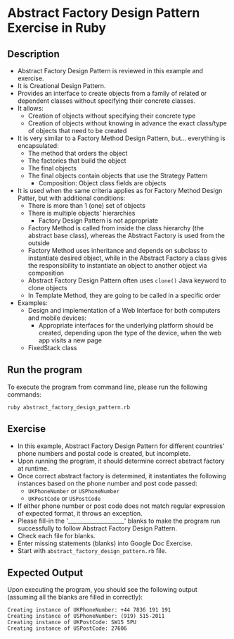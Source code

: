 # Abstract Factory Design Pattern Exercise in Ruby

## Description
* Abstract Factory Design Pattern is reviewed in this example and exercise.
* It is Creational Design Pattern.
* Provides an interface to create objects from a family of related or dependent classes without specifying their
concrete classes.
* It allows:
  * Creation of objects without specifying their concrete type
  * Creation of objects without knowing in advance the exact class/type of objects that need to be created
* It is very similar to a Factory Method Design Pattern, but... everything is encapsulated:
  * The method that orders the object
  * The factories that build the object
  * The final objects
  * The final objects contain objects that use the Strategy Pattern
    * Composition: Object class fields are objects  
* It is used when the same criteria applies as for Factory Method Design Patter, but with additional conditions:
  * There is more than 1 (one) set of objects
  * There is multiple objects' hierarchies
    * Factory Design Pattern is not appropriate
  * Factory Method is called from inside the class hierarchy (the abstract base class), whereas the Abstract Factory is
  used from the outside
  * Factory Method uses inheritance and depends on subclass to instantiate desired object, while in the Abstract Factory
  a class gives the responsibility to instantiate an object to another object via composition
  * Abstract Factory Design Pattern often uses `clone()` Java keyword to clone objects
  - In Template Method, they are going to be called in a specific order
* Examples:
  * Design and implementation of a Web Interface for both computers and mobile devices:
    * Appropriate interfaces for the underlying platform should be created, depending upon the type of the device, when
    the web app visits a new page
  * FixedStack class

## Run the program
To execute the program from command line, please run the following commands:
```
ruby abstract_factory_design_pattern.rb
```

## Exercise
* In this example, Abstract Factory Design Pattern for different countries' phone numbers and postal code is created,
but incomplete.
* Upon running the program, it should determine correct abstract factory at runtime.
* Once correct abstract factory is determined, it instantiates the following instances based on the phone number and
post code passed:
  * `UKPhoneNumber` or `USPhoneNumber`
  * `UKPostCode` or `USPostCode`
* If either phone number or post code does not match regular expression of expected format, it throws an exception.
* Please fill-in the '____________________'  blanks to make the program run successfully to follow Abstract Factory
Design Pattern.
* Check each file for blanks.
* Enter missing statements (blanks) into Google Doc Exercise.
* Start with `abstract_factory_design_pattern.rb` file.

## Expected Output
Upon executing the program, you should see the following output (assuming all the blanks are filled in correctly):

```
Creating instance of UKPhoneNumber: +44 7836 191 191
Creating instance of USPhoneNumber: (919) 515-2011
Creating instance of UKPostCode: SW15 5PU
Creating instance of USPostCode: 27606
```
